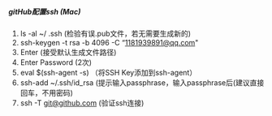 ##### gitHub配置ssh (Mac)

1.   ls -al ~/ .ssh (检验有误.pub文件，若无需要生成新的)
2.   ssh-keygen -t rsa -b 4096 -C “1181939891@qq.com"
3.   Enter (接受默认生成文件路径)
4.   Enter Password (2次)
5.   eval $(ssh-agent -s)   （将SSH Key添加到ssh-agent）
6.   ssh-add ~/.ssh/id_rsa   (提示输入passphrase，输入passphrase后(建议直接回车，不用密码)
7.   ssh -T git@github.com (验证ssh连接)